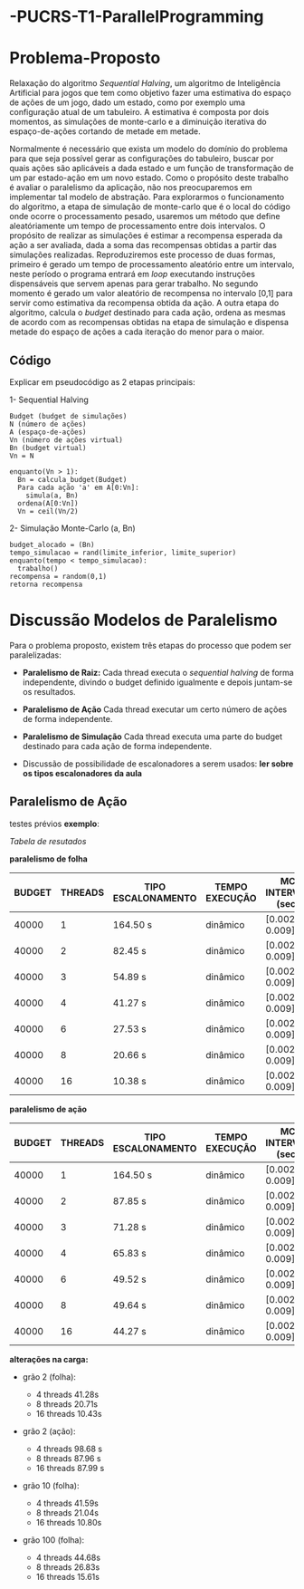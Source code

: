 # -PUCRS-T1-ParallelProgramming

# Problema-Proposto

Relaxação do algoritmo *Sequential Halving*, um algoritmo de Inteligência Artificial para jogos que tem como objetivo fazer uma estimativa do espaço de ações de um jogo, dado um estado, como por exemplo uma configuração atual de um tabuleiro. A estimativa é composta por dois momentos, as simulações de monte-carlo e a diminuição iterativa do espaço-de-ações cortando de metade em metade. 

Normalmente é necessário que exista um modelo do domínio do problema para que seja possível gerar as configurações do tabuleiro, buscar por quais ações são aplicáveis a dada estado e um função de transformação de um par estado-ação em um novo estado. Como o propósito deste trabalho é avaliar o paralelismo da aplicação, não nos preocuparemos em implementar tal modelo de abstração. Para explorarmos o funcionamento do algoritmo, a etapa de simulação de monte-carlo que é o local do código onde ocorre o processamento pesado, usaremos um método que define aleatóriamente um tempo de processamento entre dois intervalos. O propósito de realizar as simulações é estimar a recompensa esperada da ação a ser avaliada, dada a soma das recompensas obtidas a partir das simulações realizadas. Reproduziremos este processo de duas formas, primeiro é gerado um tempo de processamento aleatório entre um intervalo, neste período o programa entrará em *loop* executando instruções dispensáveis que servem apenas para gerar trabalho. No segundo momento é gerado um valor aleatório de recompensa no intervalo [0,1] para servir como estimativa da recompensa obtida da ação. A outra etapa do algoritmo, calcula o *budget* destinado para cada ação, ordena as mesmas de acordo com as recompensas obtidas na etapa de simulação e dispensa metade do espaço de ações a cada iteração do menor para o maior.

## Código
Explicar em pseudocódigo as 2 etapas principais:

1- Sequential Halving

```
Budget (budget de simulações)
N (número de ações)
A (espaço-de-ações)
Vn (número de ações virtual)
Bn (budget virtual)
Vn = N

enquanto(Vn > 1):
  Bn = calcula_budget(Budget) 
  Para cada ação 'a' em A[0:Vn]:
    simula(a, Bn)
  ordena(A[0:Vn])
  Vn = ceil(Vn/2)
```
2- Simulação Monte-Carlo (a, Bn)

```
budget_alocado = (Bn)
tempo_simulacao = rand(limite_inferior, limite_superior)
enquanto(tempo < tempo_simulacao):
  trabalho()
recompensa = random(0,1)
retorna recompensa
```


# Discussão Modelos de Paralelismo

Para o problema proposto, existem três etapas do processo que podem ser paralelizadas:

  * **Paralelismo de Raiz:** Cada thread executa o *sequential halving* de forma independente, divindo o budget definido igualmente e depois juntam-se os resultados.

  * **Paralelismo de Ação** Cada thread executar um certo número de ações de forma independente.

  * **Paralelismo de Simulação** Cada thread executa uma parte do budget destinado para cada ação de forma independente.

* Discussão de possibilidade de escalonadores a serem usados:
**ler sobre os tipos escalonadores da aula**


## Paralelismo de Ação

testes prévios **exemplo**:

*Tabela de resutados*

**paralelismo de folha**

BUDGET|THREADS|TIPO ESCALONAMENTO|TEMPO EXECUÇÃO|MC INTERVAL (sec)|NÚMERO AÇÕES|
--- | --- | --- | --- | --- |--- |
40000|1|164.50 s|dinâmico|[0.002m 0.009]|[10]
40000|2|82.45 s|dinâmico|[0.002m 0.009]|[10]
40000|3|54.89 s|dinâmico|[0.002m 0.009]|[10]
40000|4|41.27 s|dinâmico|[0.002m 0.009]|[10]
40000|6|27.53 s|dinâmico|[0.002m 0.009]|[10]
40000|8|20.66 s|dinâmico|[0.002m 0.009]|[10]
40000|16|10.38 s|dinâmico|[0.002m 0.009]|[10]

**paralelismo de ação**

BUDGET|THREADS|TIPO ESCALONAMENTO|TEMPO EXECUÇÃO|MC INTERVAL (sec)|NÚMERO AÇÕES|
--- | --- | --- | --- | --- |--- |
40000|1|164.50 s|dinâmico|[0.002m 0.009]|[10]
40000|2|87.85 s|dinâmico|[0.002m 0.009]|[10]
40000|3|71.28 s|dinâmico|[0.002m 0.009]|[10]
40000|4|65.83 s|dinâmico|[0.002m 0.009]|[10]
40000|6|49.52 s|dinâmico|[0.002m 0.009]|[10]
40000|8|49.64 s|dinâmico|[0.002m 0.009]|[10]
40000|16|44.27 s|dinâmico|[0.002m 0.009]|[10]

**alterações na carga:**

* grão 2 (folha):
  - 4 threads 41.28s
  - 8 threads 20.71s  
  - 16 threads 10.43s
  
* grão 2 (ação):
  - 4 threads 98.68 s
  - 8 threads 87.96 s
  - 16 threads 87.99 s

* grão 10 (folha):
  - 4 threads 41.59s
  - 8 threads 21.04s
  - 16 threads 10.80s

* grão 100 (folha):
  - 4 threads 44.68s
  - 8 threads 26.83s
  - 16 threads 15.61s

  
